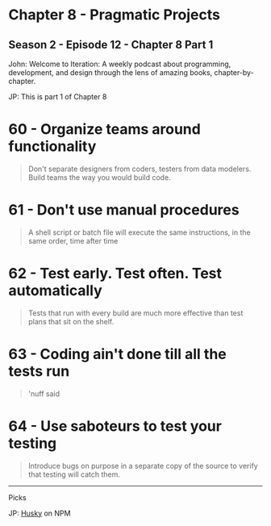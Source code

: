 # Chapter 8 - Pragmatic Projects

## Season 2 - Episode 12 - Chapter 8 Part 1

John: Welcome to Iteration: A weekly podcast about programming, development, and
design through the lens of amazing books, chapter-by-chapter.

JP: This is part 1 of Chapter 8

# 60 - Organize teams around functionality

> Don't separate designers from coders, testers from data modelers. Build teams the way you would build code.


# 61 - Don't use manual procedures

> A shell script or batch file will execute the same instructions, in the same order, time after time


# 62 - Test early. Test often. Test automatically

> Tests that run with every build are much more effective than test plans that sit on the shelf.


# 63 - Coding ain't done till all the tests run

> 'nuff said


# 64 - Use saboteurs to test your testing

> Introduce bugs on purpose in a separate copy of the source to verify that testing will catch them.

---

Picks

JP: [Husky](https://www.npmjs.com/package/husky) on NPM

